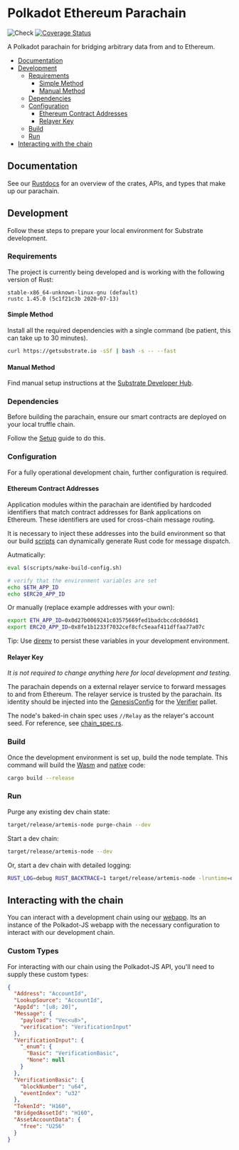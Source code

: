 # Polkadot Ethereum Parachain <!-- omit in toc -->
![Check](https://github.com/Snowfork/polkadot-ethereum/workflows/Check/badge.svg)
[![Coverage Status](https://coveralls.io/repos/github/Snowfork/polkadot-ethereum/badge.svg)](https://coveralls.io/github/Snowfork/polkadot-ethereum)

A Polkadot parachain for bridging arbitrary data from and to Ethereum.

- [Documentation](#documentation)
- [Development](#development)
  - [Requirements](#requirements)
    - [Simple Method](#simple-method)
    - [Manual Method](#manual-method)
  - [Dependencies](#dependencies)
  - [Configuration](#configuration)
    - [Ethereum Contract Addresses](#ethereum-contract-addresses)
    - [Relayer Key](#relayer-key)
  - [Build](#build)
  - [Run](#run)
- [Interacting with the chain](#interacting-with-the-chain)

## Documentation

See our [Rustdocs](https://sad-curie-a48c3f.netlify.app/) for an overview of the crates, APIs, and types that make up our parachain.

## Development

Follow these steps to prepare your local environment for Substrate development.

### Requirements

The project is currently being developed and is working with the following version of Rust:

```
stable-x86_64-unknown-linux-gnu (default)
rustc 1.45.0 (5c1f21c3b 2020-07-13)
```

#### Simple Method

Install all the required dependencies with a single command (be patient, this can take up to 30
minutes).

```bash
curl https://getsubstrate.io -sSf | bash -s -- --fast
```

#### Manual Method

Find manual setup instructions at the
[Substrate Developer Hub](https://substrate.dev/docs/en/knowledgebase/getting-started/#manual-installation).

### Dependencies

Before building the parachain, ensure our smart contracts are deployed on your local truffle chain.

Follow the [Setup](../ethereum/README.md#set-up) guide to do this.

### Configuration

For a fully operational development chain, further configuration is required.

#### Ethereum Contract Addresses

Application modules within the parachain are identified by hardcoded identifiers that match contract addresses for Bank applications on Ethereum. These identifiers are used for cross-chain message routing.

It is necessary to inject these addresses into the build environment so that our build [scripts](https://doc.rust-lang.org/cargo/reference/build-scripts.html) can dynamically generate
Rust code for message dispatch.

Autmatically:

```bash
eval $(scripts/make-build-config.sh)

# verify that the environment variables are set
echo $ETH_APP_ID
echo $ERC20_APP_ID
```

Or manually (replace example addresses with your own):

```bash
export ETH_APP_ID=0x0d27b0069241c03575669fed1badcbccdc0dd4d1
export ERC20_APP_ID=0x8fe1b1233f7032cef8cfc5eaaf411dffaa77a07c
```

Tip: Use [direnv](https://direnv.net/) to persist these variables in your development environment.

#### Relayer Key

_It is not required to change anything here for local development and testing._

The parachain depends on a external relayer service to forward messages to and from Ethereum. The relayer service is trusted by the parachain. Its identity should be injected into the [GenesisConfig](https://snowfork.github.io/artemis-rust-docs/pallet_verifier/struct.GenesisConfig.html#structfield.key) for the [Verifier](https://snowfork.github.io/artemis-rust-docs/pallet_verifier/index.html) pallet.

The node's baked-in chain spec uses `//Relay` as the relayer's account seed. For reference, see [chain_spec.rs](https://github.com/Snowfork/polkadot-ethereum/blob/main/parachain/node/src/chain_spec.rs#L50).

### Build

Once the development environment is set up, build the node template. This command will build the
[Wasm](https://substrate.dev/docs/en/knowledgebase/advanced/executor#wasm-execution) and
[native](https://substrate.dev/docs/en/knowledgebase/advanced/executor#native-execution) code:

```bash
cargo build --release
```

### Run

Purge any existing dev chain state:

```bash
target/release/artemis-node purge-chain --dev
```

Start a dev chain:

```bash
target/release/artemis-node --dev
```

Or, start a dev chain with detailed logging:

```bash
RUST_LOG=debug RUST_BACKTRACE=1 target/release/artemis-node -lruntime=debug --dev
```

## Interacting with the chain

You can interact with a development chain using our [webapp](https://xenodochial-goldstine-1ba19f.netlify.app). Its an instance of the Polkadot-JS webapp with the necessary configuration to interact with our development chain.

### Custom Types

For interacting with our chain using the Polkadot-JS API, you'll need to supply these custom types:

```json
{
  "Address": "AccountId",
  "LookupSource": "AccountId",
  "AppId": "[u8; 20]",
  "Message": {
    "payload": "Vec<u8>",
    "verification": "VerificationInput"
  },
  "VerificationInput": {
    "_enum": {
      "Basic": "VerificationBasic",
      "None": null
    }
  },
  "VerificationBasic": {
    "blockNumber": "u64",
    "eventIndex": "u32"
  },
  "TokenId": "H160",
  "BridgedAssetId": "H160",
  "AssetAccountData": {
    "free": "U256"
  }
}
```
